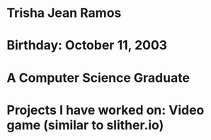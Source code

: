 # Trisha Jean Ramos
# Birthday: October 11, 2003 
# A Computer Science Graduate 
# Projects I have worked on: Video game (similar to slither.io)

